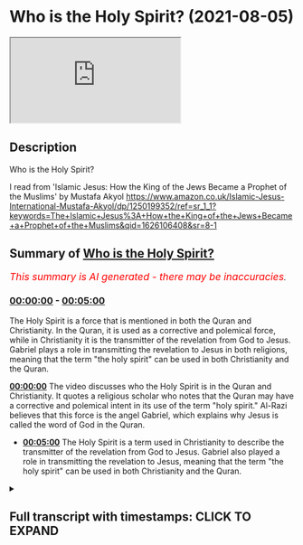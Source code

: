 # Who is the Holy Spirit? (2021-08-05)

<iframe loading='lazy' src='https://www.youtube.com/embed/VGd59ASK_VM'></iframe>

## Description

Who is the Holy Spirit?

I read from 'Islamic Jesus: How the King of the Jews Became a Prophet of the Muslims' by Mustafa Akyol https://www.amazon.co.uk/Islamic-Jesus-International-Mustafa-Akyol/dp/1250199352/ref=sr_1_1?keywords=The+Islamic+Jesus%3A+How+the+King+of+the+Jews+Became+a+Prophet+of+the+Muslims&qid=1626106408&sr=8-1

## Summary of [Who is the Holy Spirit?](https://www.youtube.com/watch?v=VGd59ASK_VM)


*<span style="color:red; font-size:125%">This summary is AI generated - there may be inaccuracies</span>. [](/)*

### [00:00:00](https://www.youtube.com/watch?v=VGd59ASK_VM&t=0) - [00:05:00](https://www.youtube.com/watch?v=VGd59ASK_VM&t=300)

The Holy Spirit is a force that is mentioned in both the Quran and Christianity. In the Quran, it is used as a corrective and polemical force, while in Christianity it is the transmitter of the revelation from God to Jesus. Gabriel plays a role in transmitting the revelation to Jesus in both religions, meaning that the term "the holy spirit" can be used in both Christianity and the Quran.

**[00:00:00](https://www.youtube.com/watch?v=VGd59ASK_VM&t=0)** The video discusses who the Holy Spirit is in the Quran and Christianity. It quotes a religious scholar who notes that the Quran may have a corrective and polemical intent in its use of the term "holy spirit." Al-Razi believes that this force is the angel Gabriel, which explains why Jesus is called the word of God in the Quran.
* **[00:05:00](https://www.youtube.com/watch?v=VGd59ASK_VM&t=300)** The Holy Spirit is a term used in Christianity to describe the transmitter of the revelation from God to Jesus. Gabriel also played a role in transmitting the revelation to Jesus, meaning that the term "the holy spirit" can be used in both Christianity and the Quran.

<details><summary><h2>Full transcript with timestamps: CLICK TO EXPAND</h2></summary>

[0:00:01](https://youtu.be/VGd59ASK_VM?t=1) i just wanted to do a very brief  
[0:00:03](https://youtu.be/VGd59ASK_VM?t=3) video on the holy spirit who or what  
[0:00:06](https://youtu.be/VGd59ASK_VM?t=6) is the holy spirit in the quran and in  
[0:00:10](https://youtu.be/VGd59ASK_VM?t=10) christianity just to read a very brief  
[0:00:13](https://youtu.be/VGd59ASK_VM?t=13) extract from the islamic jesus by  
[0:00:15](https://youtu.be/VGd59ASK_VM?t=15) akio he says on page 169  
[0:00:18](https://youtu.be/VGd59ASK_VM?t=18) section entitled the holy spirit  
[0:00:21](https://youtu.be/VGd59ASK_VM?t=21) christians who read the quran  
[0:00:23](https://youtu.be/VGd59ASK_VM?t=23) may be repeatedly surprised to come  
[0:00:26](https://youtu.be/VGd59ASK_VM?t=26) across some  
[0:00:27](https://youtu.be/VGd59ASK_VM?t=27) familiar terms that have powerful  
[0:00:30](https://youtu.be/VGd59ASK_VM?t=30) meanings  
[0:00:30](https://youtu.be/VGd59ASK_VM?t=30) in their own theology one of these is  
[0:00:33](https://youtu.be/VGd59ASK_VM?t=33) word of god  
[0:00:35](https://youtu.be/VGd59ASK_VM?t=35) another is holy spirit or rook  
[0:00:38](https://youtu.be/VGd59ASK_VM?t=38) al-qudoos in its arabic original  
[0:00:41](https://youtu.be/VGd59ASK_VM?t=41) the term is used four times in the quran  
[0:00:45](https://youtu.be/VGd59ASK_VM?t=45) three of which  
[0:00:46](https://youtu.be/VGd59ASK_VM?t=46) are in direct relation to jesus  
[0:00:49](https://youtu.be/VGd59ASK_VM?t=49) in all these three instances we read  
[0:00:52](https://youtu.be/VGd59ASK_VM?t=52) that god  
[0:00:52](https://youtu.be/VGd59ASK_VM?t=52) strengthened jesus with the holy spirit  
[0:00:55](https://youtu.be/VGd59ASK_VM?t=55) and in one passage  
[0:00:57](https://youtu.be/VGd59ASK_VM?t=57) chapter 2 verse 87 in the quran reading  
[0:01:00](https://youtu.be/VGd59ASK_VM?t=60) from the  
[0:01:00](https://youtu.be/VGd59ASK_VM?t=60) haleem translation it says we gave jesus  
[0:01:04](https://youtu.be/VGd59ASK_VM?t=64) son of mary clear signs and strengthened  
[0:01:08](https://youtu.be/VGd59ASK_VM?t=68) him  
[0:01:08](https://youtu.be/VGd59ASK_VM?t=68) with the holy spirit and in this  
[0:01:11](https://youtu.be/VGd59ASK_VM?t=71) translation  
[0:01:12](https://youtu.be/VGd59ASK_VM?t=72) which i've highlighted was holy spirit  
[0:01:14](https://youtu.be/VGd59ASK_VM?t=74) have a lower cage  
[0:01:15](https://youtu.be/VGd59ASK_VM?t=75) case h and a lower s for spirit so it's  
[0:01:19](https://youtu.be/VGd59ASK_VM?t=79) not like  
[0:01:20](https://youtu.be/VGd59ASK_VM?t=80) holy spirit with capital letters uh  
[0:01:24](https://youtu.be/VGd59ASK_VM?t=84) in the fourth instance however in the  
[0:01:26](https://youtu.be/VGd59ASK_VM?t=86) quran  
[0:01:27](https://youtu.be/VGd59ASK_VM?t=87) holy spirit appears in the context not  
[0:01:30](https://youtu.be/VGd59ASK_VM?t=90) of jesus  
[0:01:31](https://youtu.be/VGd59ASK_VM?t=91) but of the prophet muhammad we hear him  
[0:01:34](https://youtu.be/VGd59ASK_VM?t=94) saying apparently  
[0:01:35](https://youtu.be/VGd59ASK_VM?t=95) in reference to the quran quote the holy  
[0:01:38](https://youtu.be/VGd59ASK_VM?t=98) spirit  
[0:01:39](https://youtu.be/VGd59ASK_VM?t=99) has brought it down from your lord  
[0:01:42](https://youtu.be/VGd59ASK_VM?t=102) with truth that surah 16  
[0:01:46](https://youtu.be/VGd59ASK_VM?t=106) 102. the holy spirit has brought it down  
[0:01:49](https://youtu.be/VGd59ASK_VM?t=109) that's the quran  
[0:01:50](https://youtu.be/VGd59ASK_VM?t=110) from your lord with truth so the holy  
[0:01:54](https://youtu.be/VGd59ASK_VM?t=114) spirit  
[0:01:55](https://youtu.be/VGd59ASK_VM?t=115) is an agent in the quran that both  
[0:01:57](https://youtu.be/VGd59ASK_VM?t=117) strengthened jesus  
[0:01:59](https://youtu.be/VGd59ASK_VM?t=119) and also brought down the quran hence  
[0:02:02](https://youtu.be/VGd59ASK_VM?t=122) most  
[0:02:03](https://youtu.be/VGd59ASK_VM?t=123) muslim commentators identify this force  
[0:02:06](https://youtu.be/VGd59ASK_VM?t=126) as the  
[0:02:06](https://youtu.be/VGd59ASK_VM?t=126) angel gabriel so this is who  
[0:02:10](https://youtu.be/VGd59ASK_VM?t=130) the holy spirit is in the quran it's the  
[0:02:12](https://youtu.be/VGd59ASK_VM?t=132) angel  
[0:02:13](https://youtu.be/VGd59ASK_VM?t=133) the angel gabriel himself of course the  
[0:02:16](https://youtu.be/VGd59ASK_VM?t=136) term has a completely different meaning  
[0:02:19](https://youtu.be/VGd59ASK_VM?t=139) in christianity where the holy spirit is  
[0:02:21](https://youtu.be/VGd59ASK_VM?t=141) conceived  
[0:02:22](https://youtu.be/VGd59ASK_VM?t=142) as the third person of the trinity so  
[0:02:24](https://youtu.be/VGd59ASK_VM?t=144) you get the god the father  
[0:02:25](https://youtu.be/VGd59ASK_VM?t=145) god the son and god the holy spirit so  
[0:02:28](https://youtu.be/VGd59ASK_VM?t=148) the holy spirit is just god basically in  
[0:02:30](https://youtu.be/VGd59ASK_VM?t=150) one of his  
[0:02:31](https://youtu.be/VGd59ASK_VM?t=151) persona naturally that is not what the  
[0:02:34](https://youtu.be/VGd59ASK_VM?t=154) quran means in fact as  
[0:02:36](https://youtu.be/VGd59ASK_VM?t=156) a scholar noted one might see a  
[0:02:39](https://youtu.be/VGd59ASK_VM?t=159) corrective  
[0:02:40](https://youtu.be/VGd59ASK_VM?t=160) even a polemical intent in the quran's  
[0:02:44](https://youtu.be/VGd59ASK_VM?t=164) use  
[0:02:44](https://youtu.be/VGd59ASK_VM?t=164) of this phrase now that quote  
[0:02:48](https://youtu.be/VGd59ASK_VM?t=168) comes from the encyclopedia of the quran  
[0:02:51](https://youtu.be/VGd59ASK_VM?t=171) and the author is sydney  
[0:02:53](https://youtu.be/VGd59ASK_VM?t=173) h griffith who is a very distinguished  
[0:02:55](https://youtu.be/VGd59ASK_VM?t=175) american  
[0:02:56](https://youtu.be/VGd59ASK_VM?t=176) professor expert on various  
[0:02:59](https://youtu.be/VGd59ASK_VM?t=179) early islamic history and chronic  
[0:03:01](https://youtu.be/VGd59ASK_VM?t=181) interpretation  
[0:03:02](https://youtu.be/VGd59ASK_VM?t=182) and that's in his article holy spirit  
[0:03:05](https://youtu.be/VGd59ASK_VM?t=185) page  
[0:03:05](https://youtu.be/VGd59ASK_VM?t=185) four four three i'm gonna be that again  
[0:03:08](https://youtu.be/VGd59ASK_VM?t=188) that sentence because i think i i  
[0:03:09](https://youtu.be/VGd59ASK_VM?t=189) personally find this  
[0:03:11](https://youtu.be/VGd59ASK_VM?t=191) very convincing one might see  
[0:03:14](https://youtu.be/VGd59ASK_VM?t=194) a corrective even a polemical intent  
[0:03:18](https://youtu.be/VGd59ASK_VM?t=198) in the quran's use of the phrase so  
[0:03:21](https://youtu.be/VGd59ASK_VM?t=201) like in many instances in my view the  
[0:03:23](https://youtu.be/VGd59ASK_VM?t=203) quran is  
[0:03:25](https://youtu.be/VGd59ASK_VM?t=205) correcting and polemicizing against  
[0:03:28](https://youtu.be/VGd59ASK_VM?t=208) certain  
[0:03:28](https://youtu.be/VGd59ASK_VM?t=208) christian theological terms for example  
[0:03:31](https://youtu.be/VGd59ASK_VM?t=211) son of god  
[0:03:32](https://youtu.be/VGd59ASK_VM?t=212) or jesus being divine and or jesus or  
[0:03:34](https://youtu.be/VGd59ASK_VM?t=214) god having a son and so on it  
[0:03:37](https://youtu.be/VGd59ASK_VM?t=217) it really is uh critiquing those views  
[0:03:41](https://youtu.be/VGd59ASK_VM?t=221) so to continue this book yes there is a  
[0:03:43](https://youtu.be/VGd59ASK_VM?t=223) holy spirit the polemic implies  
[0:03:46](https://youtu.be/VGd59ASK_VM?t=226) but it is not a part of a triune god  
[0:03:49](https://youtu.be/VGd59ASK_VM?t=229) it is only the angel gabriel  
[0:03:52](https://youtu.be/VGd59ASK_VM?t=232) so the confusion that some christians  
[0:03:54](https://youtu.be/VGd59ASK_VM?t=234) might feel and reading about the holy  
[0:03:56](https://youtu.be/VGd59ASK_VM?t=236) spirit is clear here clarified  
[0:03:58](https://youtu.be/VGd59ASK_VM?t=238) and indeed the context in the quran  
[0:03:59](https://youtu.be/VGd59ASK_VM?t=239) overall makes it clear  
[0:04:01](https://youtu.be/VGd59ASK_VM?t=241) what is being spoken of here an angel  
[0:04:04](https://youtu.be/VGd59ASK_VM?t=244) yet what does the quran exactly mean  
[0:04:07](https://youtu.be/VGd59ASK_VM?t=247) by emphasizing that the holy spirit  
[0:04:10](https://youtu.be/VGd59ASK_VM?t=250) strengthened  
[0:04:11](https://youtu.be/VGd59ASK_VM?t=251) jesus gabriel is believed to have  
[0:04:14](https://youtu.be/VGd59ASK_VM?t=254) occasionally  
[0:04:15](https://youtu.be/VGd59ASK_VM?t=255) had occasional encounters with the  
[0:04:16](https://youtu.be/VGd59ASK_VM?t=256) prophet muhammad as well  
[0:04:18](https://youtu.be/VGd59ASK_VM?t=258) to reveal to him verses of the quran  
[0:04:22](https://youtu.be/VGd59ASK_VM?t=262) but the quran does not state that  
[0:04:25](https://youtu.be/VGd59ASK_VM?t=265) gabriel  
[0:04:25](https://youtu.be/VGd59ASK_VM?t=265) strengthened muhammad or any other  
[0:04:28](https://youtu.be/VGd59ASK_VM?t=268) prophet  
[0:04:30](https://youtu.be/VGd59ASK_VM?t=270) that is why al-razi who's a very famous  
[0:04:33](https://youtu.be/VGd59ASK_VM?t=273) islamic writer and scholar from the  
[0:04:36](https://youtu.be/VGd59ASK_VM?t=276) medieval period  
[0:04:37](https://youtu.be/VGd59ASK_VM?t=277) he offered the possibility that quote  
[0:04:40](https://youtu.be/VGd59ASK_VM?t=280) god  
[0:04:40](https://youtu.be/VGd59ASK_VM?t=280) commanded gabriel to be with jesus in  
[0:04:44](https://youtu.be/VGd59ASK_VM?t=284) all his circumstances god commanded  
[0:04:46](https://youtu.be/VGd59ASK_VM?t=286) gabriel to be with jesus  
[0:04:48](https://youtu.be/VGd59ASK_VM?t=288) in all his circumstances this can also  
[0:04:52](https://youtu.be/VGd59ASK_VM?t=292) be a way of understanding how  
[0:04:54](https://youtu.be/VGd59ASK_VM?t=294) jesus could be the word of god as he is  
[0:04:57](https://youtu.be/VGd59ASK_VM?t=297) termed in the quran  
[0:04:59](https://youtu.be/VGd59ASK_VM?t=299) in the sense of always speaking the  
[0:05:02](https://youtu.be/VGd59ASK_VM?t=302) words of god  
[0:05:03](https://youtu.be/VGd59ASK_VM?t=303) the transmitter of the revelation was  
[0:05:06](https://youtu.be/VGd59ASK_VM?t=306) with him  
[0:05:06](https://youtu.be/VGd59ASK_VM?t=306) all the time so jesus could be the word  
[0:05:10](https://youtu.be/VGd59ASK_VM?t=310) of god  
[0:05:10](https://youtu.be/VGd59ASK_VM?t=310) in the sense that he was always speaking  
[0:05:12](https://youtu.be/VGd59ASK_VM?t=312) the words  
[0:05:13](https://youtu.be/VGd59ASK_VM?t=313) of god the transmitter of revelation was  
[0:05:16](https://youtu.be/VGd59ASK_VM?t=316) with him  
[0:05:16](https://youtu.be/VGd59ASK_VM?t=316) gabriel all the time so  
[0:05:20](https://youtu.be/VGd59ASK_VM?t=320) that's very brief um survey of the  
[0:05:22](https://youtu.be/VGd59ASK_VM?t=322) question but i think it nicely sums up  
[0:05:24](https://youtu.be/VGd59ASK_VM?t=324) the difference  
[0:05:25](https://youtu.be/VGd59ASK_VM?t=325) of use of this very similar term in  
[0:05:28](https://youtu.be/VGd59ASK_VM?t=328) christian theology  
[0:05:29](https://youtu.be/VGd59ASK_VM?t=329) and in the quran i hope that was of some  
[0:05:31](https://youtu.be/VGd59ASK_VM?t=331) use  
[0:05:32](https://youtu.be/VGd59ASK_VM?t=332) until next time  

</details>
